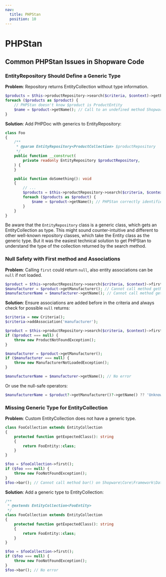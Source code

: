 ```yaml
---
nav:
  title: PHPStan
  position: 10
---
```


# PHPStan

## Common PHPStan Issues in Shopware Code

### EntityRepository Should Define a Generic Type

**Problem**: Repository returns EntityCollection without type information.

```php
$products = $this->productRepository->search($criteria, $context)->getEntities();
foreach ($products as $product) {
    // PHPStan doesn't know $product is ProductEntity
    $name = $product->getName(); // Call to an undefined method Shopware\Core\Framework\DataAbstractionLayer\Entity::getName()
}
```

**Solution**: Add PHPDoc with generics to EntityRepository:

```php
class Foo
{
    /**
     * @param EntityRepository<ProductCollection> $productRepository
     */
    public function __construct(
        private readonly EntityRepository $productRepository,
    ) {
    }

    public function doSomething(): void
    {
        // ...
        $products = $this->productRepository->search($criteria, $context)->getEntities();
        foreach ($products as $product) {
            $name = $product->getName(); // PHPStan correctly identifies this as ProductEntity
        }
    }
}
```

Be aware that the `EntityRepository` class is a generic class, which gets an EntityCollection as type.
This might sound counter-intuitive and different to other well-known repository classes, which take the Entity class as the generic type.
But it was the easiest technical solution to get PHPStan to understand the type of the collection returned by the search method.

### Null Safety with First method and Associations

**Problem**: Calling `first` could return `null`, also entity associations can be `null` if not loaded.

```php
$product = $this->productRepository->search($criteria, $context)->first();
$manufacturer = $product->getManufacturer(); // Cannot call method getManufacturer() on Shopware\Core\Content\Product\ProductEntity|null.
$manufacturerName = $manufacturer->getName(); // Cannot call method getName() on Shopware\Core\Content\Product\Aggregate\ProductManufacturer\ProductManufacturerEntity|null.
```

**Solution**: Ensure associations are added before in the criteria and always check for possible `null` returns:

```php
$criteria = new Criteria();
$criteria->addAssociation('manufacturer');

$product = $this->productRepository->search($criteria, $context)->first();
if ($product === null) {
    throw new ProductNotFoundException();
}

$manufacturer = $product->getManufacturer();
if ($manufacturer === null) {
    throw new ManufacturerNotLoadedException();
}

$manufacturerName = $manufacturer->getName(); // No error
```

Or use the null-safe operators:

```php
$manufacturerName = $product?->getManufacturer()?->getName() ?? 'Unknown';
```

### Missing Generic Type for EntityCollection

**Problem**: Custom EntityCollection does not have a generic type.

```php
class FooCollection extends EntityCollection
{
    protected function getExpectedClass(): string
    {
        return FooEntity::class;
    }
}

$foo = $fooCollection->first();
if ($foo === null) {
    throw new FooNotFoundException();
}
$foo->bar(); // Cannot call method bar() on Shopware\Core\Framework\DataAbstractionLayer\Entity.
```

**Solution**: Add a generic type to EntityCollection:

```php
/**
 * @extends EntityCollection<FooEntity>
 */
class FooCollection extends EntityCollection
{
    protected function getExpectedClass(): string
    {
        return FooEntity::class;
    }
}

$foo = $fooCollection->first();
if ($foo === null) {
    throw new FooNotFoundException();
}
$foo->bar(); // No error
```
